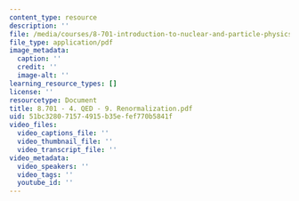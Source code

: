 ```yaml
---
content_type: resource
description: ''
file: /media/courses/8-701-introduction-to-nuclear-and-particle-physics-fall-2020/8701-4-qed-9-renormalization.pdf
file_type: application/pdf
image_metadata:
  caption: ''
  credit: ''
  image-alt: ''
learning_resource_types: []
license: ''
resourcetype: Document
title: 8.701 - 4. QED - 9. Renormalization.pdf
uid: 51bc3280-7157-4915-b35e-fef770b5841f
video_files:
  video_captions_file: ''
  video_thumbnail_file: ''
  video_transcript_file: ''
video_metadata:
  video_speakers: ''
  video_tags: ''
  youtube_id: ''
---
```

